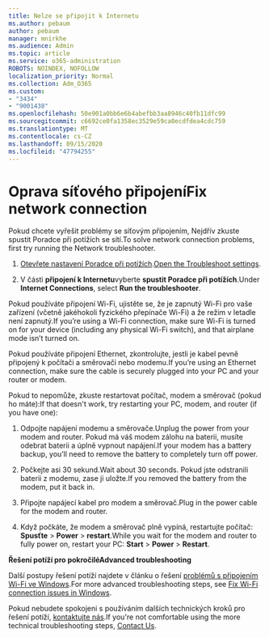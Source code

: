 ```yaml
---
title: Nelze se připojit k Internetu
ms.author: pebaum
author: pebaum
manager: mnirkhe
ms.audience: Admin
ms.topic: article
ms.service: o365-administration
ROBOTS: NOINDEX, NOFOLLOW
localization_priority: Normal
ms.collection: Adm_O365
ms.custom:
- "3434"
- "9001438"
ms.openlocfilehash: 50e901a0bb6e6b4abefbb3aa8946c40fb11dfc99
ms.sourcegitcommit: c6692ce0fa1358ec3529e59ca0ecdfdea4cdc759
ms.translationtype: MT
ms.contentlocale: cs-CZ
ms.lasthandoff: 09/15/2020
ms.locfileid: "47794255"
---
```

# <a name="fix-network-connection"></a><span data-ttu-id="b4e11-102">Oprava síťového připojení</span><span class="sxs-lookup"><span data-stu-id="b4e11-102">Fix network connection</span></span>

<span data-ttu-id="b4e11-103">Pokud chcete vyřešit problémy se síťovým připojením, Nejdřív zkuste spustit Poradce při potížích se sítí.</span><span class="sxs-lookup"><span data-stu-id="b4e11-103">To solve network connection problems, first try running the Network troubleshooter.</span></span> 

1. <span data-ttu-id="b4e11-104">[Otevřete nastavení Poradce při potížích](ms-settings:troubleshoot).</span><span class="sxs-lookup"><span data-stu-id="b4e11-104">[Open the Troubleshoot settings](ms-settings:troubleshoot).</span></span>

2. <span data-ttu-id="b4e11-105">V části **připojení k Internetu**vyberte **spustit Poradce při potížích**.</span><span class="sxs-lookup"><span data-stu-id="b4e11-105">Under **Internet Connections**, select **Run the troubleshooter**.</span></span>

<span data-ttu-id="b4e11-106">Pokud používáte připojení Wi-Fi, ujistěte se, že je zapnutý Wi-Fi pro vaše zařízení (včetně jakéhokoli fyzického přepínače Wi-Fi) a že režim v letadle není zapnutý.</span><span class="sxs-lookup"><span data-stu-id="b4e11-106">If you’re using a Wi-Fi connection, make sure Wi-Fi is turned on for your device (including any physical Wi-Fi switch), and that airplane mode isn’t turned on.</span></span>

<span data-ttu-id="b4e11-107">Pokud používáte připojení Ethernet, zkontrolujte, jestli je kabel pevně připojený k počítači a směrovači nebo modemu.</span><span class="sxs-lookup"><span data-stu-id="b4e11-107">If you’re using an Ethernet connection, make sure the cable is securely plugged into your PC and your router or modem.</span></span>

<span data-ttu-id="b4e11-108">Pokud to nepomůže, zkuste restartovat počítač, modem a směrovač (pokud ho máte):</span><span class="sxs-lookup"><span data-stu-id="b4e11-108">If that doesn't work, try restarting your PC, modem, and router (if you have one):</span></span>

1. <span data-ttu-id="b4e11-109">Odpojte napájení modemu a směrovače.</span><span class="sxs-lookup"><span data-stu-id="b4e11-109">Unplug the power from your modem and router.</span></span> <span data-ttu-id="b4e11-110">Pokud má váš modem zálohu na baterii, musíte odebrat baterii a úplně vypnout napájení.</span><span class="sxs-lookup"><span data-stu-id="b4e11-110">If your modem has a battery backup, you’ll need to remove the battery to completely turn off power.</span></span>

2. <span data-ttu-id="b4e11-111">Počkejte asi 30 sekund.</span><span class="sxs-lookup"><span data-stu-id="b4e11-111">Wait about 30 seconds.</span></span> <span data-ttu-id="b4e11-112">Pokud jste odstranili baterii z modemu, zase ji uložte.</span><span class="sxs-lookup"><span data-stu-id="b4e11-112">If you removed the battery from the modem, put it back in.</span></span>

3. <span data-ttu-id="b4e11-113">Připojte napájecí kabel pro modem a směrovač.</span><span class="sxs-lookup"><span data-stu-id="b4e11-113">Plug in the power cable for the modem and router.</span></span>

4. <span data-ttu-id="b4e11-114">Když počkáte, že modem a směrovač plně vypíná, restartujte počítač: **Spusťte**  >  **Power**  >  **restart**.</span><span class="sxs-lookup"><span data-stu-id="b4e11-114">While you wait for the modem and router to fully power on, restart your PC: **Start** > **Power** > **Restart**.</span></span>

<span data-ttu-id="b4e11-115">**Řešení potíží pro pokročilé**</span><span class="sxs-lookup"><span data-stu-id="b4e11-115">**Advanced troubleshooting**</span></span>

<span data-ttu-id="b4e11-116">Další postupy řešení potíží najdete v článku o řešení [problémů s připojením Wi-Fi ve Windows](https://support.microsoft.com/help/10741?ocid=SMC10741%2F).</span><span class="sxs-lookup"><span data-stu-id="b4e11-116">For more advanced troubleshooting steps, see [Fix Wi-Fi connection issues in Windows](https://support.microsoft.com/help/10741?ocid=SMC10741%2F).</span></span> 

<span data-ttu-id="b4e11-117">Pokud nebudete spokojeni s používáním dalších technických kroků pro řešení potíží, [kontaktujte nás](https://support.microsoft.com/contactus).</span><span class="sxs-lookup"><span data-stu-id="b4e11-117">If you're not comfortable using the more technical troubleshooting steps, [Contact Us](https://support.microsoft.com/contactus).</span></span>
